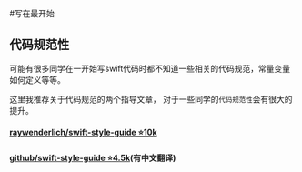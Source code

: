 #写在最开始
## 代码规范性
可能有很多同学在一开始写swift代码时都不知道一些相关的代码规范，常量变量如何定义等等。

这里我推荐关于代码规范的两个指导文章， 对于一些同学的```代码规范性```会有很大的提升。


#### [raywenderlich/swift-style-guide   ⭐️10k](https://github.com/raywenderlich/swift-style-guide)

#### [github/swift-style-guide  ⭐️4.5k](https://github.com/github/swift-style-guide)(有中文翻译)






